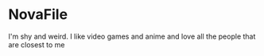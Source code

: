 # NovaFile

I'm shy and weird. I like video games and anime and love all the people that are closest to me
